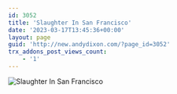 ```yaml
---
id: 3052
title: 'Slaughter In San Francisco'
date: '2023-03-17T13:45:36+00:00'
layout: page
guid: 'http://new.andydixon.com/?page_id=3052'
trx_addons_post_views_count:
    - '1'
---
```


![Slaughter In San Francisco](https://i0.wp.com/assets.g8x2.ldn.idrivee2-23.com/posters/Slaughter%20In%20San%20Francisco%2001.jpg?w=1200&ssl=1 "Slaughter In San Francisco")
